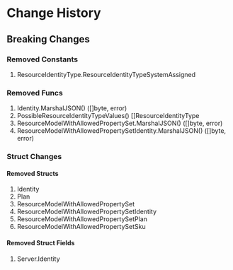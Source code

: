 # Change History

## Breaking Changes

### Removed Constants

1. ResourceIdentityType.ResourceIdentityTypeSystemAssigned

### Removed Funcs

1. Identity.MarshalJSON() ([]byte, error)
1. PossibleResourceIdentityTypeValues() []ResourceIdentityType
1. ResourceModelWithAllowedPropertySet.MarshalJSON() ([]byte, error)
1. ResourceModelWithAllowedPropertySetIdentity.MarshalJSON() ([]byte, error)

### Struct Changes

#### Removed Structs

1. Identity
1. Plan
1. ResourceModelWithAllowedPropertySet
1. ResourceModelWithAllowedPropertySetIdentity
1. ResourceModelWithAllowedPropertySetPlan
1. ResourceModelWithAllowedPropertySetSku

#### Removed Struct Fields

1. Server.Identity
